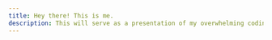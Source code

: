 ```yaml
---
title: Hey there! This is me.
description: This will serve as a presentation of my overwhelming coding skills.
---
```

